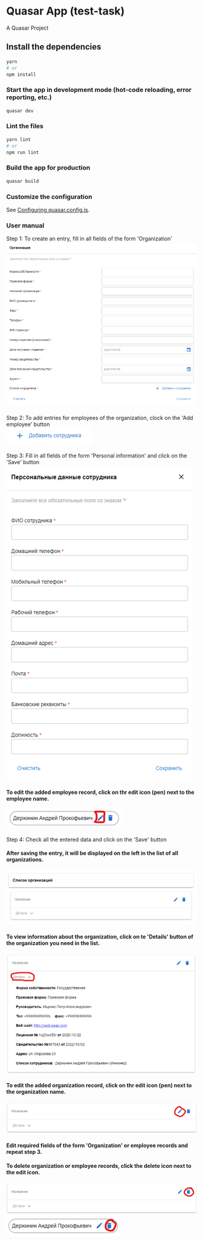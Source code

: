 # Quasar App (test-task)

A Quasar Project

## Install the dependencies
```bash
yarn
# or
npm install
```

### Start the app in development mode (hot-code reloading, error reporting, etc.)
```bash
quasar dev
```


### Lint the files
```bash
yarn lint
# or
npm run lint
```



### Build the app for production
```bash
quasar build
```

### Customize the configuration
See [Configuring quasar.config.js](https://v2.quasar.dev/quasar-cli-webpack/quasar-config-js).


### User manual
Step 1: To create an entry, fill in all fields of the form 'Organization' <br>
![img.png](img.png)
####
Step 2: To add entries for employees of the organization, clock on the 'Add employee' button <br>
![img_1.png](img_1.png)
####
Step 3: Fill in all fields of the form 'Personal information' and click on the 'Save' button <br>
![img_3.png](img_3.png)
#### To edit the added employee record, click on thr edit icon (pen) next to the employee name.
![img_4.png](img_4.png)
####
Step 4: Check all the entered data and click on the 'Save' button
#### After saving the entry, it will be displayed on the left in the list of all organizations.
![img_5.png](img_5.png)
#### To view information about the organization, click on te 'Details' button of the organization you need in the list.
![img_6.png](img_6.png)
#### To edit the added organization record, click on thr edit icon (pen) next to the organization name.
![img_7.png](img_7.png)
#### Edit required fields of the form 'Organization' or employee records and repeat step 3.
#### To delete organization or employee records, click the delete icon next to the edit icon.
![img_8.png](img_8.png)<br>![img_9.png](img_9.png)

